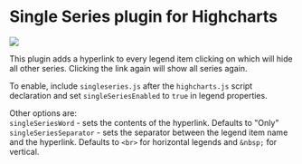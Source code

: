 # Single Series plugin for Highcharts
![](http://lazut.in/img/github-singleseries.png)

This plugin adds a hyperlink to every legend item clicking on which will hide all other series. Clicking the link again will show all series again.

To enable, include `singleseries.js` after the `highcharts.js` script declaration and set `singleSeriesEnabled` to `true` in legend properties.

Other options are:  
`singleSeriesWord` - sets the contents of the hyperlink. Defaults to "Only"  
`singleSeriesSeparator` - sets the separator between the legend item name and the hyperlink. Defaults to `<br>` for horizontal legends and `&nbsp;` for vertical.
